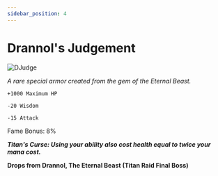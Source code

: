 ```yaml
---
sidebar_position: 4
---
```


# Drannol's Judgement

![DJudge](https://vwiki.valorserver.com/api/item/picture/drannol's%20judgement)

<i>A rare special armor created from the gem of the Eternal Beast.</i>

    +1000 Maximum HP
    
    -20 Wisdom
    
    -15 Attack
    
Fame Bonus: 8%

***Titan's Curse: Using your ability also cost health equal to twice your mana cost.***

**Drops from Drannol, The Eternal Beast (Titan Raid Final Boss)**
